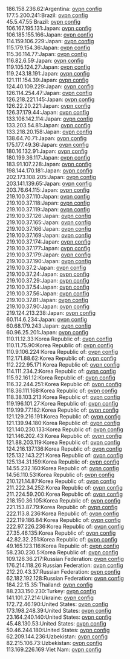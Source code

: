 186.158.236.62:Argentina: [ovpn config](vpn/186_158_236_62.ovpn)  
177.5.200.241:Brazil: [ovpn config](vpn/177_5_200_241.ovpn)  
45.5.47.55:Brazil: [ovpn config](vpn/45_5_47_55.ovpn)  
106.167.195.131:Japan: [ovpn config](vpn/106_167_195_131.ovpn)  
106.185.155.166:Japan: [ovpn config](vpn/106_185_155_166.ovpn)  
114.159.106.229:Japan: [ovpn config](vpn/114_159_106_229.ovpn)  
115.179.154.36:Japan: [ovpn config](vpn/115_179_154_36.ovpn)  
115.36.114.77:Japan: [ovpn config](vpn/115_36_114_77.ovpn)  
116.82.6.59:Japan: [ovpn config](vpn/116_82_6_59.ovpn)  
119.105.124.27:Japan: [ovpn config](vpn/119_105_124_27.ovpn)  
119.243.18.191:Japan: [ovpn config](vpn/119_243_18_191.ovpn)  
121.111.154.39:Japan: [ovpn config](vpn/121_111_154_39.ovpn)  
124.40.109.229:Japan: [ovpn config](vpn/124_40_109_229.ovpn)  
126.114.254.47:Japan: [ovpn config](vpn/126_114_254_47.ovpn)  
126.218.221.145:Japan: [ovpn config](vpn/126_218_221_145.ovpn)  
126.22.20.221:Japan: [ovpn config](vpn/126_22_20_221.ovpn)  
126.37.179.44:Japan: [ovpn config](vpn/126_37_179_44.ovpn)  
133.106.142.114:Japan: [ovpn config](vpn/133_106_142_114.ovpn)  
133.203.54.81:Japan: [ovpn config](vpn/133_203_54_81.ovpn)  
133.218.20.158:Japan: [ovpn config](vpn/133_218_20_158.ovpn)  
138.64.70.71:Japan: [ovpn config](vpn/138_64_70_71.ovpn)  
175.177.49.36:Japan: [ovpn config](vpn/175_177_49_36.ovpn)  
180.16.132.91:Japan: [ovpn config](vpn/180_16_132_91.ovpn)  
180.199.36.117:Japan: [ovpn config](vpn/180_199_36_117.ovpn)  
183.91.107.228:Japan: [ovpn config](vpn/183_91_107_228.ovpn)  
198.144.170.181:Japan: [ovpn config](vpn/198_144_170_181.ovpn)  
202.173.108.205:Japan: [ovpn config](vpn/202_173_108_205.ovpn)  
203.141.139.65:Japan: [ovpn config](vpn/203_141_139_65.ovpn)  
203.76.64.115:Japan: [ovpn config](vpn/203_76_64_115.ovpn)  
219.100.37.110:Japan: [ovpn config](vpn/219_100_37_110.ovpn)  
219.100.37.118:Japan: [ovpn config](vpn/219_100_37_118.ovpn)  
219.100.37.119:Japan: [ovpn config](vpn/219_100_37_119.ovpn)  
219.100.37.126:Japan: [ovpn config](vpn/219_100_37_126.ovpn)  
219.100.37.165:Japan: [ovpn config](vpn/219_100_37_165.ovpn)  
219.100.37.166:Japan: [ovpn config](vpn/219_100_37_166.ovpn)  
219.100.37.169:Japan: [ovpn config](vpn/219_100_37_169.ovpn)  
219.100.37.174:Japan: [ovpn config](vpn/219_100_37_174.ovpn)  
219.100.37.177:Japan: [ovpn config](vpn/219_100_37_177.ovpn)  
219.100.37.179:Japan: [ovpn config](vpn/219_100_37_179.ovpn)  
219.100.37.190:Japan: [ovpn config](vpn/219_100_37_190.ovpn)  
219.100.37.2:Japan: [ovpn config](vpn/219_100_37_2.ovpn)  
219.100.37.24:Japan: [ovpn config](vpn/219_100_37_24.ovpn)  
219.100.37.29:Japan: [ovpn config](vpn/219_100_37_29.ovpn)  
219.100.37.54:Japan: [ovpn config](vpn/219_100_37_54.ovpn)  
219.100.37.56:Japan: [ovpn config](vpn/219_100_37_56.ovpn)  
219.100.37.81:Japan: [ovpn config](vpn/219_100_37_81.ovpn)  
219.100.37.90:Japan: [ovpn config](vpn/219_100_37_90.ovpn)  
219.124.213.238:Japan: [ovpn config](vpn/219_124_213_238.ovpn)  
60.114.6.234:Japan: [ovpn config](vpn/60_114_6_234.ovpn)  
60.68.179.243:Japan: [ovpn config](vpn/60_68_179_243.ovpn)  
60.96.25.201:Japan: [ovpn config](vpn/60_96_25_201.ovpn)  
110.11.12.33:Korea Republic of: [ovpn config](vpn/110_11_12_33.ovpn)  
110.11.75.90:Korea Republic of: [ovpn config](vpn/110_11_75_90.ovpn)  
110.9.106.224:Korea Republic of: [ovpn config](vpn/110_9_106_224.ovpn)  
112.171.88.62:Korea Republic of: [ovpn config](vpn/112_171_88_62.ovpn)  
112.222.95.171:Korea Republic of: [ovpn config](vpn/112_222_95_171.ovpn)  
114.111.234.2:Korea Republic of: [ovpn config](vpn/114_111_234_2.ovpn)  
115.92.161.12:Korea Republic of: [ovpn config](vpn/115_92_161_12.ovpn)  
116.32.244.251:Korea Republic of: [ovpn config](vpn/116_32_244_251.ovpn)  
118.36.111.168:Korea Republic of: [ovpn config](vpn/118_36_111_168.ovpn)  
118.38.103.213:Korea Republic of: [ovpn config](vpn/118_38_103_213.ovpn)  
119.196.101.27:Korea Republic of: [ovpn config](vpn/119_196_101_27.ovpn)  
119.199.77.182:Korea Republic of: [ovpn config](vpn/119_199_77_182.ovpn)  
121.129.216.191:Korea Republic of: [ovpn config](vpn/121_129_216_191.ovpn)  
121.139.94.180:Korea Republic of: [ovpn config](vpn/121_139_94_180.ovpn)  
121.140.230.133:Korea Republic of: [ovpn config](vpn/121_140_230_133.ovpn)  
121.146.202.43:Korea Republic of: [ovpn config](vpn/121_146_202_43.ovpn)  
121.88.203.119:Korea Republic of: [ovpn config](vpn/121_88_203_119.ovpn)  
124.216.137.136:Korea Republic of: [ovpn config](vpn/124_216_137_136.ovpn)  
125.132.143.221:Korea Republic of: [ovpn config](vpn/125_132_143_221.ovpn)  
125.134.31.159:Korea Republic of: [ovpn config](vpn/125_134_31_159.ovpn)  
14.55.232.160:Korea Republic of: [ovpn config](vpn/14_55_232_160.ovpn)  
14.56.110.53:Korea Republic of: [ovpn config](vpn/14_56_110_53.ovpn)  
210.121.14.87:Korea Republic of: [ovpn config](vpn/210_121_14_87.ovpn)  
211.222.34.252:Korea Republic of: [ovpn config](vpn/211_222_34_252.ovpn)  
211.224.59.200:Korea Republic of: [ovpn config](vpn/211_224_59_200.ovpn)  
218.150.36.105:Korea Republic of: [ovpn config](vpn/218_150_36_105.ovpn)  
221.153.87.79:Korea Republic of: [ovpn config](vpn/221_153_87_79.ovpn)  
222.113.8.236:Korea Republic of: [ovpn config](vpn/222_113_8_236.ovpn)  
222.119.186.84:Korea Republic of: [ovpn config](vpn/222_119_186_84.ovpn)  
222.97.226.236:Korea Republic of: [ovpn config](vpn/222_97_226_236.ovpn)  
27.35.46.135:Korea Republic of: [ovpn config](vpn/27_35_46_135.ovpn)  
42.82.32.251:Korea Republic of: [ovpn config](vpn/42_82_32_251.ovpn)  
49.165.123.116:Korea Republic of: [ovpn config](vpn/49_165_123_116.ovpn)  
58.230.230.5:Korea Republic of: [ovpn config](vpn/58_230_230_5.ovpn)  
109.126.36.217:Russian Federation: [ovpn config](vpn/109_126_36_217.ovpn)  
176.214.118.26:Russian Federation: [ovpn config](vpn/176_214_118_26.ovpn)  
212.20.43.37:Russian Federation: [ovpn config](vpn/212_20_43_37.ovpn)  
62.182.192.128:Russian Federation: [ovpn config](vpn/62_182_192_128.ovpn)  
184.22.15.35:Thailand: [ovpn config](vpn/184_22_15_35.ovpn)  
88.233.150.230:Turkey: [ovpn config](vpn/88_233_150_230.ovpn)  
141.101.27.214:Ukraine: [ovpn config](vpn/141_101_27_214.ovpn)  
172.72.46.190:United States: [ovpn config](vpn/172_72_46_190.ovpn)  
173.198.248.39:United States: [ovpn config](vpn/173_198_248_39.ovpn)  
23.164.240.140:United States: [ovpn config](vpn/23_164_240_140.ovpn)  
45.48.130.53:United States: [ovpn config](vpn/45_48_130_53.ovpn)  
50.46.244.180:United States: [ovpn config](vpn/50_46_244_180.ovpn)  
62.209.144.236:Uzbekistan: [ovpn config](vpn/62_209_144_236.ovpn)  
82.215.106.73:Uzbekistan: [ovpn config](vpn/82_215_106_73.ovpn)  
113.169.226.169:Viet Nam: [ovpn config](vpn/113_169_226_169.ovpn)  
